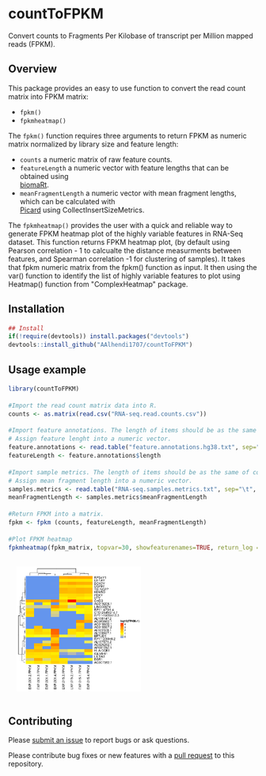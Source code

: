 # countToFPKM
Convert counts to Fragments Per Kilobase of transcript per Million mapped reads (FPKM).

## Overview
This package provides an easy to use function to convert the read count matrix into FPKM matrix:
- `fpkm()`
- `fpkmheatmap()`

 The `fpkm()` function requires three arguments to return FPKM as numeric matrix normalized by library size and feature length:

 - `counts` a numeric matrix of raw feature counts. 
 - `featureLength` a numeric vector with feature lengths that can be obtained using   
   [biomaRt](https://bioconductor.org/packages/release/bioc/vignettes/biomaRt/inst/doc/biomaRt.html).
 - `meanFragmentLength` a numeric vector with mean fragment lengths, which can be calculated with   
   [Picard](https://broadinstitute.github.io/picard/command-line-overview.html#CollectInsertSizeMetrics)
   using CollectInsertSizeMetrics.
   
The `fpkmheatmap()` provides the user with a quick and reliable way to generate FPKM heatmap plot of the highly variable features in RNA-Seq dataset. This function returns FPKM heatmap plot, (by default using Pearson correlation - 1 to calcualte the distance measurments between features, and Spearman correlation -1 for clustering of samples). It takes that fpkm numeric matrix from the fpkm() function as input. It then using the var() function to identify the list of highly variable features to plot using Heatmap() function from "ComplexHeatmap" package.
  
## Installation
```r
## Install
if(!require(devtools)) install.packages("devtools")
devtools::install_github("AAlhendi1707/countToFPKM")
```

## Usage example
```r
library(countToFPKM)

#Import the read count matrix data into R.
counts <- as.matrix(read.csv("RNA-seq.read.counts.csv"))

#Import feature annotations. The length of items should be as the same of rows in read count matrix.
# Assign feature lenght into a numeric vector.
feature.annotations <- read.table("feature.annotations.hg38.txt", sep="\t", header=TRUE)
featureLength <- feature.annotations$length

#Import sample metrics. The length of items should be as the same of columns in read count matrix.
# Assign mean fragment length into a numeric vector.
samples.metrics <- read.table("RNA-seq.samples.metrics.txt", sep="\t", header=TRUE)
meanFragmentLength <- samples.metrics$meanFragmentLength

#Return FPKM into a matrix.
fpkm <- fpkm (counts, featureLength, meanFragmentLength)

#Plot FPKM heatmap
fpkmheatmap(fpkm_matrix, topvar=30, showfeaturenames=TRUE, return_log = TRUE)
```
<img style="margin:1rem;" width="50%" src="vignettes/figures/Top30.variable.genes.log.fpkm.png" />

## Contributing
Please [submit an issue][issues] to report bugs or ask questions.

Please contribute bug fixes or new features with a [pull request][pull] to this
repository.

[issues]: https://github.com/AAlhendi1707/countToFPKM/issues
[pull]: https://help.github.com/articles/using-pull-requests/
[ref]: https://github.com/AAlhendi1707/countToFPKM/blob/master/doc/countToFPKM-manual.pdf
